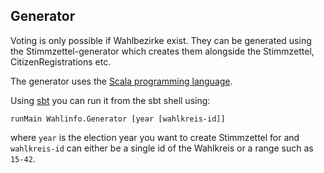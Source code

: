 ## Generator

Voting is only possible if Wahlbezirke exist.
They can be generated using the Stimmzettel-generator which creates them alongside the Stimmzettel, CitizenRegistrations etc.

The generator uses the [Scala programming language](http://scala-lang.org).

Using [sbt](http://www.scala-sbt.org) you can run it from the sbt shell using:

```
runMain Wahlinfo.Generator [year [wahlkreis-id]]
```

where `year` is the election year you want to create Stimmzettel for and
`wahlkreis-id` can either be a single id of the Wahlkreis or a range such as `15-42`.

